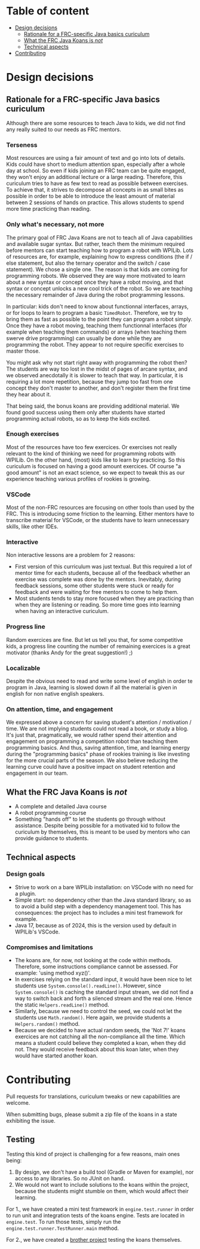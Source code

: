 # Table of content

- [Design decisions](#design-decisions)
    - [Rationale for a FRC-specific Java basics curiculum](#rationale-for-a-frc-specific-java-basics-curiculum)
    - [What the FRC Java Koans is _not_](#what-the-frc-java-koans-is-not)
    - [Technical aspects](#technical-aspects)
- [Contributing](#contributing)

# Design decisions

## Rationale for a FRC-specific Java basics curiculum

Although there are some resources to teach Java to kids, we did not find any really suited to our needs as FRC mentors.

### Terseness

Most resources are using a fair amount of text and go into lots of details. Kids could have short to medium attention span, especially after a whole day at school. So even if kids joining an FRC team can be quite engaged, they won't enjoy an additional lecture or a large reading. Therefore, this curiculum tries to have as few text to read as possible between exercises. To achieve that, it strives to decompose all concepts in as small bites as possible in order to be able to introduce the least amount of material between 2 sessions of hands on practice. This allows students to spend more time practicing than reading.

### Only what's necessary, not more

The primary goal of FRC Java Koans are not to teach all of Java capabilities and available sugar syntax. But rather, teach them the minimum required before mentors can start teaching how to program a robot with WPILib. Lots of resources are, for example, explaining how to express conditions (the if / else statement, but also the ternary operator and the switch / case statement). We chose a single one. The reason is that kids are coming for programming robots. We observed they are way more motivated to learn about a new syntax or concept once they have a robot moving, and that syntax or concept unlocks a new cool trick of the robot. So we are teaching the necessary remainder of Java during the robot programming lessons.

In particular: kids don't need to know about functionnal interfaces, arrays, or for loops to learn to program a basic `TimedRobot`. Therefore, we try to bring them as fast as possible to the point they can program a robot simply. Once they have a robot moving, teaching them functionnal interfaces (for example when teaching them commands) or arrays (when teaching them swerve drive programming) can usually be done while they are programming the robot. They appear to not require specific exercises to master those.

You might ask why not start right away with programming the robot then? The students are way too lost in the midst of pages of arcane syntax, and we observed anecdotally it is slower to teach that way. In particular, it is requiring a lot more repetition, because they jump too fast from one concept they don't master to another, and don't register them the first time they hear about it.

That being said, the bonus koans are providing additional material. We found good success using them only after students have started programming actual robots, so as to keep the kids excited.

### Enough exercises

Most of the resources have too few exercices. Or exercises not really relevant to the kind of thinking we need for programming robots with WPILib. On the other hand, (most) kids like to learn by practicing. So this curiculum is focused on having a good amount exercices. Of course "a good amount" is not an exact science, so we expect to tweak this as our experience teaching various profiles of rookies is growing.

### VSCode

Most of the non-FRC resources are focusing on other tools than used by the FRC. This is introducing some friction to the learning. Either mentors have to transcribe material for VSCode, or the students have to learn unnecessary skills, like other IDEs.

### Interactive

Non interactive lessons are a problem for 2 reasons:

- First version of this curriculum was just textual. But this required a lot of mentor time for each students, because all of the feedback whether an exercise was complete was done by the mentors. Inevitably, during feedback sessions, some other students were stuck or ready for feedback and were waiting for free mentors to come to help them.
- Most students tends to stay more focused when they are practicing than when they are listening or reading. So more time goes into learning when having an interactive curiculum.

### Progress line

Random exercices are fine. But let us tell you that, for some competitive kids, a progress line counting the number of remaining exercices is a great motivator (thanks Andy for the great suggestion!) ;)

### Localizable

Despite the obvious need to read and write some level of english in order te program in Java, learning is slowed down if all the material is given in english for non native english speakers.

### On attention, time, and engagement

We expressed above a concern for saving student's attention / motivation / time. We are not implying students could not read a book, or study a blog. It's just that, pragmatically, we would rather spend their attention and engagement on programming a competition robot than teaching them programming basics. And thus, saving attention, time, and learning energy during the "programming basics" phase of rookies training is like investing for the more crucial parts of the season. We also believe reducing the learning curve could have a positive impact on student retention and engagement in our team.

## What the FRC Java Koans is _not_

- A complete and detailed Java course
- A robot programming course
- Something "hands off" to let the students go through without assistance. Despite being possible for a motivated kid to follow the curiculum by themselves, this is meant to be used by mentors who can provide guidance to students.

## Technical aspects

### Design goals

- Strive to work on a bare WPILib installation: on VSCode with no need for a plugin.
- Simple start: no dependency other than the Java standard library, so as to avoid a build step with a dependency management tool. This has consequences: the project has to includes a mini test framework for example.
- Java 17, because as of 2024, this is the version used by default in WPILib's VSCode.

### Compromises and limitations

- The koans are, for now, not looking at the code within methods. Therefore, some instructions compliance cannot be assessed. For example: 'using method xyz()'.
- In exercises relying on the standard input, it would have been nice to let students use `System.console().readLine()`. However, since `System.console()` is caching the standard input stream, we did not find a way to switch back and forth a silenced stream and the real one. Hence the static `Helpers.readLine()` method.
- Similarly, because we need to control the seed, we could not let the students use `Math.random()`. Here again, we provide students a `Helpers.random()` method.
- Because we decided to have actual random seeds, the 'Not 7!' koans exercices are not catching all the non-compliance all the time. Which means a student could believe they completed a koan, when they did not. They would receive feedback about this koan later, when they would have started another koan.

# Contributing

Pull requests for translations, curiculum tweaks or new capabilities are welcome.

When submitting bugs, please submit a zip file of the koans in a state exhibiting the issue.

## Testing

Testing this kind of project is challenging for a few reasons, main ones being:

1. By design, we don't have a build tool (Gradle or Maven for example), nor access to any libraries. So no JUnit on hand.
2. We would not want to include solutions to the koans within the project, because the students might stumble on them, which would affect their learning.

For 1., we have created a mini test framework in `engine.test.runner` in order to run unit and integration tests of the koans engine. Tests are located in `engine.test`. To run those tests, simply run the `engine.test.runner.TestRunner.main` method.

For 2., we have created a [brother project](https://github.com/jletroui/FrcJavaKoansTests) testing the koans themselves.

